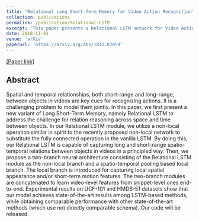 ```yaml
---
title: "Relational Long Short-Term Memory for Video Action Recognition"
collection: publications
permalink: /publication/Relational-LSTM
excerpt: 'This paper presents a Relational LSTM network for Video Action Recognition.'
date: 2018-11-01
venue: 'arXiv'
paperurl: 'https://arxiv.org/abs/1811.07059'
---
```


[[Paper link]](https://arxiv.org/abs/1811.07059)

## Abstract

Spatial and temporal relationships, both short-range and long-range, between objects in videos are key cues for recognizing actions. It is a challenging problem to model them jointly. In this paper, we first present a new variant of Long Short-Term Memory, namely Relational LSTM to address the challenge for relation reasoning across space and time between objects. In our Relational LSTM module, we utilize a non-local operation similar in spirit to the recently proposed non-local network to substitute the fully connected operation in the vanilla LSTM. By doing this, our Relational LSTM is capable of capturing long and short-range spatio-temporal relations between objects in videos in a principled way. Then, we propose a two-branch neural architecture consisting of the Relational LSTM module as the non-local branch and a spatio-temporal pooling based local branch. The local branch is introduced for capturing local spatial appearance and/or short-term motion features. The two-branch modules are concatenated to learn video-level features from snippet-level ones end-to-end. Experimental results on UCF-101 and HMDB-51 datasets show that our model achieves state-of-the-art results among LSTM-based methods, while obtaining comparable performance with other state-of-the-art methods (which use not directly comparable schema). Our code will be released.
